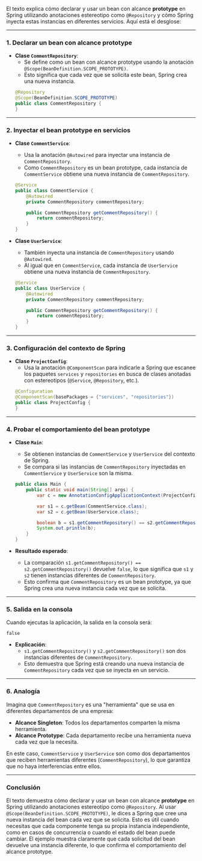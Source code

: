 El texto explica cómo declarar y usar un bean con alcance **prototype** en Spring utilizando anotaciones estereotipo como `@Repository` y cómo Spring inyecta estas instancias en diferentes servicios. Aquí está el desglose:

---

### **1. Declarar un bean con alcance prototype**
- **Clase `CommentRepository`**:
    - Se define como un bean con alcance prototype usando la anotación `@Scope(BeanDefinition.SCOPE_PROTOTYPE)`.
    - Esto significa que cada vez que se solicita este bean, Spring crea una nueva instancia.
  ```java
  @Repository
  @Scope(BeanDefinition.SCOPE_PROTOTYPE)
  public class CommentRepository {
  }
  ```

---

### **2. Inyectar el bean prototype en servicios**
- **Clase `CommentService`**:
    - Usa la anotación `@Autowired` para inyectar una instancia de `CommentRepository`.
    - Como `CommentRepository` es un bean prototype, cada instancia de `CommentService` obtiene una nueva instancia de `CommentRepository`.
  ```java
  @Service
  public class CommentService {
      @Autowired
      private CommentRepository commentRepository;

      public CommentRepository getCommentRepository() {
          return commentRepository;
      }
  }
  ```

- **Clase `UserService`**:
    - También inyecta una instancia de `CommentRepository` usando `@Autowired`.
    - Al igual que en `CommentService`, cada instancia de `UserService` obtiene una nueva instancia de `CommentRepository`.
  ```java
  @Service
  public class UserService {
      @Autowired
      private CommentRepository commentRepository;

      public CommentRepository getCommentRepository() {
          return commentRepository;
      }
  }
  ```

---

### **3. Configuración del contexto de Spring**
- **Clase `ProjectConfig`**:
    - Usa la anotación `@ComponentScan` para indicarle a Spring que escanee los paquetes `services` y `repositories` en busca de clases anotadas con estereotipos (`@Service`, `@Repository`, etc.).
  ```java
  @Configuration
  @ComponentScan(basePackages = {"services", "repositories"})
  public class ProjectConfig {
  }
  ```

---

### **4. Probar el comportamiento del bean prototype**
- **Clase `Main`**:
    - Se obtienen instancias de `CommentService` y `UserService` del contexto de Spring.
    - Se compara si las instancias de `CommentRepository` inyectadas en `CommentService` y `UserService` son la misma.
  ```java
  public class Main {
      public static void main(String[] args) {
          var c = new AnnotationConfigApplicationContext(ProjectConfig.class);

          var s1 = c.getBean(CommentService.class); 
          var s2 = c.getBean(UserService.class);    

          boolean b = s1.getCommentRepository() == s2.getCommentRepository();
          System.out.println(b);
      }
  }
  ```

- **Resultado esperado**:
    - La comparación `s1.getCommentRepository() == s2.getCommentRepository()` devuelve `false`, lo que significa que `s1` y `s2` tienen instancias diferentes de `CommentRepository`.
    - Esto confirma que `CommentRepository` es un bean prototype, ya que Spring crea una nueva instancia cada vez que se solicita.

---

### **5. Salida en la consola**
Cuando ejecutas la aplicación, la salida en la consola será:
```
false
```

- **Explicación**:
    - `s1.getCommentRepository()` y `s2.getCommentRepository()` son dos instancias diferentes de `CommentRepository`.
    - Esto demuestra que Spring está creando una nueva instancia de `CommentRepository` cada vez que se inyecta en un servicio.

---

### **6. Analogía**
Imagina que `CommentRepository` es una "herramienta" que se usa en diferentes departamentos de una empresa:
- **Alcance Singleton**: Todos los departamentos comparten la misma herramienta.
- **Alcance Prototype**: Cada departamento recibe una herramienta nueva cada vez que la necesita.

En este caso, `CommentService` y `UserService` son como dos departamentos que reciben herramientas diferentes (`CommentRepository`), lo que garantiza que no haya interferencias entre ellos.

---

### **Conclusión**
El texto demuestra cómo declarar y usar un bean con alcance **prototype** en Spring utilizando anotaciones estereotipo como `@Repository`. Al usar `@Scope(BeanDefinition.SCOPE_PROTOTYPE)`, le dices a Spring que cree una nueva instancia del bean cada vez que se solicita. Esto es útil cuando necesitas que cada componente tenga su propia instancia independiente, como en casos de concurrencia o cuando el estado del bean puede cambiar. El ejemplo muestra claramente que cada solicitud del bean devuelve una instancia diferente, lo que confirma el comportamiento del alcance prototype.